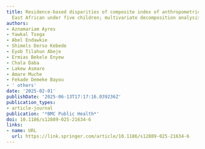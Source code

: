 ```yaml
---
title: Residence-based disparities of composite index of anthropometric failures in
  East African under five children; multivariate decomposition analysis
authors:
- Aznamariam Ayres
- Yawkal Tsega
- Abel Endawkie
- Shimels Derso Kebede
- Eyob Tilahun Abeje
- Ermias Bekele Enyew
- Chala Daba
- Lakew Asmare
- Amare Muche
- Fekade Demeke Bayou
- ' others'
date: '2025-02-01'
publishDate: '2025-06-13T17:17:16.039236Z'
publication_types:
- article-journal
publication: '*BMC Public Health*'
doi: 10.1186/s12889-025-21634-6
links:
- name: URL
  url: https://link.springer.com/article/10.1186/s12889-025-21634-6
---
```

